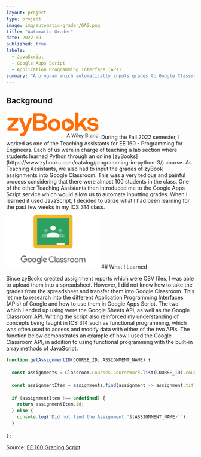 ```yaml
---
layout: project
type: project
image: img/automatic-grader/GAS.png
title: "Automatic Grader"
date: 2022-09
published: true
labels:
  - JavaScript
  - Google Apps Script
  - Application Programming Interface (API)
summary: "A program which automatically inputs grades to Google Classroom."
---
```


## Background 

<img width="250px" class="rounded float-start pe-4" src="../img/automatic-grader/zyBooks.png">
During the Fall 2022 semester, I worked as one of the Teaching Assistants for EE 160 - Programming for Engineers. Each of us were in charge of teaching a lab section where students learned Python through an online [zyBooks](https://www.zybooks.com/catalog/programming-in-python-3/) course. As Teaching Assistants, we also had to input the grades of zyBook assignments into Google Classroom. This was a very tedious and painful process considering that there were almost 100 students in the class. One of the other Teaching Assistants then introduced me to the Google Apps Script service which would allow us to automate inputting grades. When I learned it used JavaScript, I decided to utilize what I had been learning for the past few weeks in my ICS 314 class.


<img width="250px" class="rounded float-start pe-4" src="../img/automatic-grader/Google-Classroom.png">
## What I Learned

Since zyBooks created assignment reports which were CSV files, I was able to upload them into a spreadsheet. However, I did not know how to take the grades from the spreadsheet and transfer them into Google Classroom. This let me to research into the different Application Programming Interfaces (APIs) of Google and how to use them in Google Apps Script. The two which I ended up using were the Google Sheets API, as well as the Google Classroom API. Writing the script also reinforced my understanding of concepts being taught in ICS 314 such as functional programming, which was often used to access and modify data with either of the two APIs. The function below demonstrates an example of how I used the Google Classroom API, in addition to using functional programming with the built-in array methods of JavaScript.

```javascript
function getAssignmentID(COURSE_ID, ASSIGNMENT_NAME) {

  const assignments = Classroom.Courses.CourseWork.list(COURSE_ID).courseWork;

  const assignmentItem = assignments.find(assignment => assignment.title === ASSIGNMENT_NAME);

  if (assignmentItem !== undefined) {
    return assignmentItem.id;
  } else {
    console.log(`Did not find the Assignment '${ASSIGNMENT_NAME}'`);
  }

};
```

Source: [EE 160 Grading Script](https://script.google.com/d/1AvZ8lDavanu9NaFii6yyoyNH4mckSeCE12NVNav8phw69AmsxB9DtNGD/edit?usp=sharing)